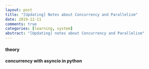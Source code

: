 ```yaml
---
layout: post
title: "[Updating] Notes about Concurrency and Parallelism"
date: 2019-12-11
comments: true
categories: [learning, system]
abstract: "[Updating] notes about Concurrency and Parallelism"
---
```


####  theory  
####  concurrency with asyncio in python  


